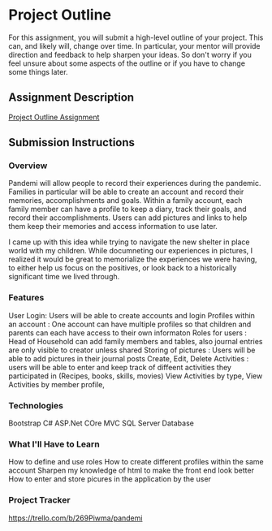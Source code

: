 # Project Outline
For this assignment, you will submit a high-level outline of your project. This can, and likely will, change over time. In particular, your mentor will provide direction and feedback to help sharpen your ideas. So don't worry if you feel unsure about some aspects of the outline or if you have to change some things later.

## Assignment Description
[Project Outline Assignment](https://education.launchcode.org/liftoff/modules/assignments/project-outline)

## Submission Instructions

### Overview
Pandemi will allow people to record their experiences during the pandemic.  Families in particular will be able to create an account and record their memories, accomplishments and goals.  Within a family account, each family member can have a profile to keep a diary, track their goals, and record their accomplishments.  Users can add pictures and links to help them keep their memories and access information to use later.  

I came up with this idea while trying to navigate the new shelter in place world with my children.  While documneting our experiences in pictures, I realized it would be great to memorialize the experiences we were having, to either help us focus on the positives, or look back to a historically significant time we lived through.
### Features
User Login: Users will be able to create accounts and login
Profiles within an account : One account can have multiple profiles so that children and parents can each have access to their own informaton
Roles for users : Head of Household can add family members and tables, also journal entries are only visible to creator unless shared
Storing of pictures : Users will be able to add pictures in their journal posts
Create, Edit, Delete Activities : users will be able to enter and keep track of diffeent activities they participated in (Recipes, books, skills, movies)
View Activities by type, View Activities by member profile, 

### Technologies
Bootstrap
C#
ASP.Net COre MVC
SQL Server Database
### What I'll Have to Learn
How to define and use roles
How to create different profiles within the same account
Sharpen my knowledge of html to make the front end look better
How to enter and store picures in the application by the user

### Project Tracker
https://trello.com/b/269Piwma/pandemi
